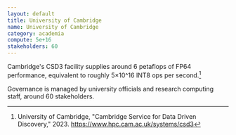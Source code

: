 ```yaml
---
layout: default
title: University of Cambridge
name: University of Cambridge
category: academia
compute: 5e+16
stakeholders: 60
---
```


Cambridge's CSD3 facility supplies around 6 petaflops of FP64
performance, equivalent to roughly 5×10^16 INT8 ops per second.[^1]

Governance is managed by university officials and research computing
staff, around 60 stakeholders.

[^1]: University of Cambridge, "Cambridge Service for Data Driven
Discovery," 2023. <https://www.hpc.cam.ac.uk/systems/csd3>
